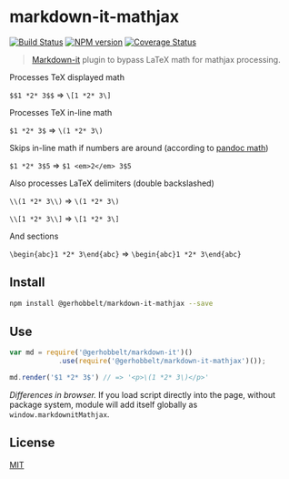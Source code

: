 # markdown-it-mathjax

[![Build Status](https://img.shields.io/travis/GerHobbelt/markdown-it-mathjax/master.svg?style=flat)](https://travis-ci.org/GerHobbelt/markdown-it-mathjax)
[![NPM version](https://img.shields.io/npm/v/@gerhobbelt/markdown-it-mathjax.svg?style=flat)](https://www.npmjs.org/package/@gerhobbelt/markdown-it-mathjax)
[![Coverage Status](https://img.shields.io/coveralls/GerHobbelt/markdown-it-mathjax/master.svg?style=flat)](https://coveralls.io/r/GerHobbelt/markdown-it-mathjax?branch=master)

> [Markdown-it](https://github.com/markdown-it/markdown-it) plugin to bypass LaTeX math for mathjax processing.

Processes TeX displayed math

`$$1 *2* 3$$` => `\[1 *2* 3\]`

Processes TeX in-line math

`$1 *2* 3$` => `\(1 *2* 3\)`

Skips in-line math if numbers are around (according to [pandoc math](http://pandoc.org/README.html#math))

`$1 *2* 3$5` => `$1 <em>2</em> 3$5`

Also processes LaTeX delimiters (double backslashed)

`\\(1 *2* 3\\)` => `\(1 *2* 3\)`

`\\[1 *2* 3\\]` => `\[1 *2* 3\]`

And sections

`\begin{abc}1 *2* 3\end{abc}` => `\begin{abc}1 *2* 3\end{abc}`


## Install

```bash
npm install @gerhobbelt/markdown-it-mathjax --save
```

## Use

```js
var md = require('@gerhobbelt/markdown-it')()
            .use(require('@gerhobbelt/markdown-it-mathjax')());

md.render('$1 *2* 3$') // => '<p>\(1 *2* 3\)</p>'
```

_Differences in browser._ If you load script directly into the page, without
package system, module will add itself globally as `window.markdownitMathjax`.


## License

[MIT](https://github.com/GerHobbelt/markdown-it-mathjax/blob/master/LICENSE)
